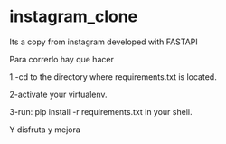 # instagram_clone
Its a copy from instagram developed with FASTAPI

Para correrlo hay que hacer 

1.-cd to the directory where requirements.txt is located.

2-activate your virtualenv.

3-run: pip install -r requirements.txt in your shell.

Y disfruta y mejora
